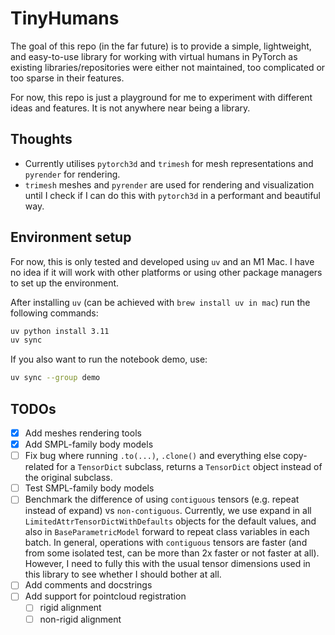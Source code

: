 # TinyHumans
The goal of this repo (in the far future) is to provide a simple, lightweight, and easy-to-use library for working with virtual humans in PyTorch as existing libraries/repositories were either not maintained, too complicated or too sparse in their features.

For now, this repo is just a playground for me to experiment with different ideas and features. It is not anywhere near being a library.

## Thoughts
- Currently utilises `pytorch3d` and `trimesh` for mesh representations and `pyrender` for rendering.
- `trimesh` meshes and `pyrender` are used for rendering and visualization until I check if I can do this with `pytorch3d` in a performant and beautiful way.

## Environment setup
For now, this is only tested and developed using `uv` and an M1 Mac. I have no idea if it will work with other platforms or using other package managers to set up the environment.

After installing `uv` (can be achieved with `brew install uv in mac`) run the following commands:
```bash
uv python install 3.11
uv sync
```

If you also want to run the notebook demo, use:
```bash
uv sync --group demo
```

## TODOs
- [x] Add meshes rendering tools
- [x] Add SMPL-family body models
- [ ] Fix bug where running `.to(...)`, `.clone()` and everything else copy-related for a `TensorDict` subclass, returns a `TensorDict` object instead of the original subclass.
- [ ] Test SMPL-family body models
- [ ] Benchmark the difference of using `contiguous` tensors (e.g. repeat instead of expand) vs `non-contiguous`. Currently, we use expand in all `LimitedAttrTensorDictWithDefaults` objects for the default values, and also in `BaseParametricModel` forward to repeat class variables in each batch. In general, operations with `contiguous` tensors are faster (and from some isolated test, can be more than 2x faster or not faster at all). However, I need to fully this with the usual tensor dimensions used in this library to see whether I should bother at all.
- [ ] Add comments and docstrings
- [ ] Add support for pointcloud registration
    - [ ] rigid alignment
    - [ ] non-rigid alignment
